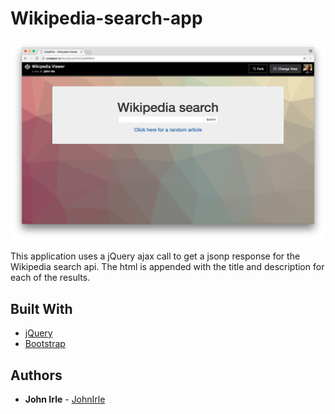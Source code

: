 # Wikipedia-search-app

![Screenshot](/wiki-lg.png)

This application uses a jQuery ajax call to get a jsonp response for the Wikipedia search api. The html is appended with the title and description for each of the results.  

## Built With

* [jQuery](https://github.com/jquery/jquery)
* [Bootstrap](https://github.com/twbs/bootstrap)

## Authors

* **John Irle** - [JohnIrle](https://github.com/JohnIrle)